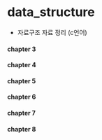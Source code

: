 # data_structure

- 자료구조 자료 정리 (c언어)

#### chapter 3
#### chapter 4
#### chapter 5
#### chapter 6
#### chapter 7
#### chapter 8
